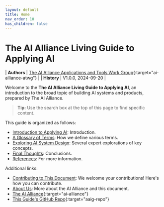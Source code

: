 ```yaml
---
layout: default
title: Home
nav_order: 10
has_children: false
---
```


# The AI Alliance Living Guide to Applying AI

| **Authors** | [The AI Alliance Applications and Tools Work Group](https://thealliance.ai/focusareas/applications-and-tools){:target="ai-alliance-atwg"} |
| **History** | V1.0.0, 2024-09-20 |

Welcome to the **The AI Alliance Living Guide to Applying AI**, an introduction to the broad topic of building AI systems and products, prepared by The AI Alliance.

> **Tip:** Use the search box at the top of this page to find specific content.

This guide is organized as follows:

* [Introduction to Applying AI]({{site.baseurl}}/introduction): Introduction.
* [A Glossary of Terms]({{site.baseurl}}/glossary): How we define various terms.
* [Exploring AI System Design]({{site.baseurl}}/exploring/exploring): Several expert explorations of key concepts.
* [Final Thoughts]({{site.baseurl}}/final-thoughts): Conclusions.
* [References]({{site.baseurl}}/references): For more information.

Additional links:

* [Contributing to This Document]({{site.baseurl}}/contributing): We welcome your contributions! Here's how you can contribute.
* [About Us]({{site.baseurl}}/about): More about the AI Alliance and this document.
* [The AI Alliance](https://thealliance.ai){:target="ai-alliance"}
* [This Guide's GitHub Repo](https://github.com/The-AI-Alliance/applying-ai-guide){:target="aaig-repo"}

